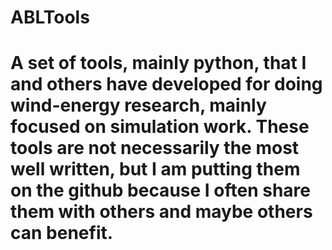 # ABLTools

# A set of tools, mainly python, that I and others have developed for doing wind-energy research, mainly focused on simulation work.  These tools are not necessarily the most well written, but I am putting them on the github because I often share them with others and maybe others can benefit.
